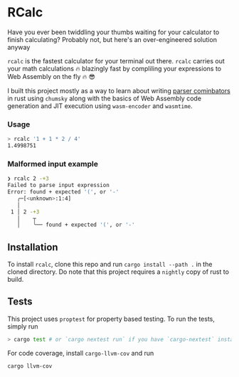 # RCalc

Have you ever been twiddling your thumbs waiting for your calculator to finish calculating? Probably not, but here's an over-engineered solution anyway

`rcalc` is the fastest calculator for your terminal out there. `rcalc` carries out your math calculations 🔥 blazingly fast by compliling your expressions to Web Assembly on the fly 🔥 😎

I built this project mostly as a way to learn about writing [parser cominbators](https://en.wikipedia.org/wiki/Parser_combinator) in rust using `chumsky` along with the basics of Web Assembly code generation and JIT execution using `wasm-encoder` and `wasmtime`.

### Usage

```sh
> rcalc '1 + 1 * 2 / 4'
1.4998751
```

### Malformed input example

```sh
❯ rcalc 2 -+3
Failed to parse input expression
Error: found + expected '(', or '-'
   ╭─[<unknown>:1:4]
   │
 1 │ 2 -+3
   │    ┬
   │    ╰── found + expected '(', or '-'
```

## Installation

To install `rcalc`, clone this repo and run `cargo install --path .` in the cloned directory. Do note that this project requires a `nightly` copy of rust to build.

## Tests

This project uses `proptest` for property based testing. To run the tests, simply run

```sh
> cargo test # or `cargo nextest run` if you have `cargo-nextest` installed
```

For code coverage, install `cargo-llvm-cov` and run

```sh
cargo llvm-cov
```
